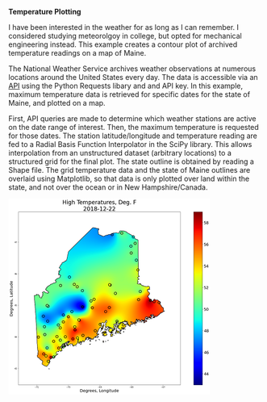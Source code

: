 **Temperature Plotting**

I have been interested in the weather for as long as I can remember.  I considered studying meteorolgoy in college, but opted for mechanical engineering instead.  This example creates a contour plot of archived temperature readings on a map of Maine.

The National Weather Service archives weather observations at numerous locations around the United States every day.  The data is accessible via an [API](https://www.ncdc.noaa.gov/cdo-web/webservices/v2) using the Python Requests libary and and API key.
In this example, maximum temperature data is retrieved for specific dates for the state of Maine, and plotted on a map.

First, API queries are made to determine which weather stations are active on the date range of interest.  Then, the maximum temperature is requested for those dates.  The station latitude/longitude and temperature reading are fed to a Radial Basis Function Interpolator in the SciPy library.  This allows interpolation from an unstructured dataset (arbitrary locations) to a structured grid for the final plot.  The state outline is obtained by reading a Shape file.  The grid temperature data and the state of Maine outlines are overlaid using Matplotlib, so that data is only plotted over land within the state, and not over the ocean or in New Hampshire/Canada.

![Temperatuer Plot](temps_small.png)
